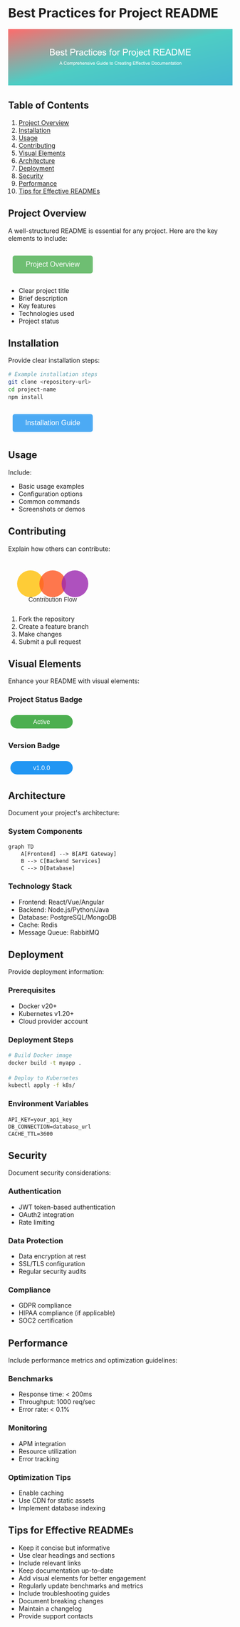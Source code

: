# Best Practices for Project README

![README Banner](images/readme-banner.png)

## Table of Contents
1. [Project Overview](#project-overview)
2. [Installation](#installation)
3. [Usage](#usage)
4. [Contributing](#contributing)
5. [Visual Elements](#visual-elements)
6. [Architecture](#architecture)
7. [Deployment](#deployment)
8. [Security](#security)
9. [Performance](#performance)
10. [Tips for Effective READMEs](#tips-for-effective-readmes)

## Project Overview
A well-structured README is essential for any project. Here are the key elements to include:

<div style="position: relative; width: 100%; left: 0; margin: 20px 0;">
<svg width="200" height="60" viewBox="0 0 200 60" style="display: block;">
  <rect x="10" y="10" width="180" height="40" rx="5" fill="#4CAF50" opacity="0.8"/>
  <text x="100" y="35" font-family="Arial" font-size="16" fill="white" text-anchor="middle">Project Overview</text>
</svg>
</div>

- Clear project title
- Brief description
- Key features
- Technologies used
- Project status

## Installation
Provide clear installation steps:

```bash
# Example installation steps
git clone <repository-url>
cd project-name
npm install
```

<div style="position: relative; width: 100%; left: 0; margin: 20px 0;">
<svg width="200" height="60" viewBox="0 0 200 60" style="display: block;">
  <rect x="10" y="10" width="180" height="40" rx="5" fill="#2196F3" opacity="0.8"/>
  <text x="100" y="35" font-family="Arial" font-size="16" fill="white" text-anchor="middle">Installation Guide</text>
</svg>
</div>

## Usage
Include:
- Basic usage examples
- Configuration options
- Common commands
- Screenshots or demos

## Contributing
Explain how others can contribute:

<div style="position: relative; width: 100%; left: 0; margin: 20px 0;">
<svg width="200" height="100" viewBox="0 0 200 100" style="display: block;">
  <circle cx="50" cy="50" r="30" fill="#FFC107" opacity="0.8"/>
  <circle cx="100" cy="50" r="30" fill="#FF5722" opacity="0.8"/>
  <circle cx="150" cy="50" r="30" fill="#9C27B0" opacity="0.8"/>
  <text x="100" y="90" font-family="Arial" font-size="14" fill="#333" text-anchor="middle">Contribution Flow</text>
</svg>
</div>

1. Fork the repository
2. Create a feature branch
3. Make changes
4. Submit a pull request

## Visual Elements
Enhance your README with visual elements:

### Project Status Badge
<div style="position: relative; width: 100%; left: 0; margin: 20px 0;">
<svg width="150" height="40" viewBox="0 0 150 40" style="display: block;">
  <rect x="5" y="5" width="140" height="30" rx="15" fill="#4CAF50"/>
  <text x="75" y="25" font-family="Arial" font-size="14" fill="white" text-anchor="middle">Active</text>
</svg>
</div>

### Version Badge
<div style="position: relative; width: 100%; left: 0; margin: 20px 0;">
<svg width="150" height="40" viewBox="0 0 150 40" style="display: block;">
  <rect x="5" y="5" width="140" height="30" rx="15" fill="#2196F3"/>
  <text x="75" y="25" font-family="Arial" font-size="14" fill="white" text-anchor="middle">v1.0.0</text>
</svg>
</div>

## Architecture
Document your project's architecture:

### System Components
```mermaid
graph TD
    A[Frontend] --> B[API Gateway]
    B --> C[Backend Services]
    C --> D[Database]
```

### Technology Stack
- Frontend: React/Vue/Angular
- Backend: Node.js/Python/Java
- Database: PostgreSQL/MongoDB
- Cache: Redis
- Message Queue: RabbitMQ

## Deployment
Provide deployment information:

### Prerequisites
- Docker v20+
- Kubernetes v1.20+
- Cloud provider account

### Deployment Steps
```bash
# Build Docker image
docker build -t myapp .

# Deploy to Kubernetes
kubectl apply -f k8s/
```

### Environment Variables
```env
API_KEY=your_api_key
DB_CONNECTION=database_url
CACHE_TTL=3600
```

## Security
Document security considerations:

### Authentication
- JWT token-based authentication
- OAuth2 integration
- Rate limiting

### Data Protection
- Data encryption at rest
- SSL/TLS configuration
- Regular security audits

### Compliance
- GDPR compliance
- HIPAA compliance (if applicable)
- SOC2 certification

## Performance
Include performance metrics and optimization guidelines:

### Benchmarks
- Response time: < 200ms
- Throughput: 1000 req/sec
- Error rate: < 0.1%

### Monitoring
- APM integration
- Resource utilization
- Error tracking

### Optimization Tips
- Enable caching
- Use CDN for static assets
- Implement database indexing

## Tips for Effective READMEs
- Keep it concise but informative
- Use clear headings and sections
- Include relevant links
- Keep documentation up-to-date
- Add visual elements for better engagement
- Regularly update benchmarks and metrics
- Include troubleshooting guides
- Document breaking changes
- Maintain a changelog
- Provide support contacts